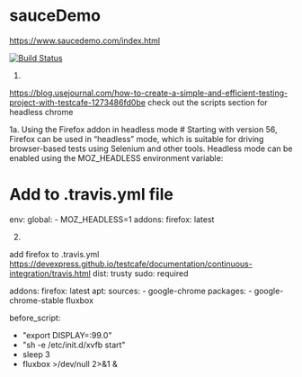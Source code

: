 # sauceDemo
https://www.saucedemo.com/index.html

[![Build Status](https://travis-ci.org/AJK55/sauceDemo.svg?branch=master)](https://travis-ci.org/AJK55/sauceDemo)

1.
https://blog.usejournal.com/how-to-create-a-simple-and-efficient-testing-project-with-testcafe-1273486fd0be
check out the scripts section for headless chrome

1a.
Using the Firefox addon in headless mode #
Starting with version 56, Firefox can be used in “headless” mode, which is suitable for driving browser-based tests using Selenium and other tools. Headless mode can be enabled using the MOZ_HEADLESS environment variable:
# Add to .travis.yml file

env:
  global:
    - MOZ_HEADLESS=1
addons:
  firefox: latest

2.
add firefox to .travis.yml
https://devexpress.github.io/testcafe/documentation/continuous-integration/travis.html
dist: trusty
sudo: required

addons:
  firefox: latest
  apt:
    sources:
     - google-chrome
    packages:
     - google-chrome-stable fluxbox

before_script:
  - "export DISPLAY=:99.0"
  - "sh -e /etc/init.d/xvfb start"
  - sleep 3
  - fluxbox >/dev/null 2>&1 &
